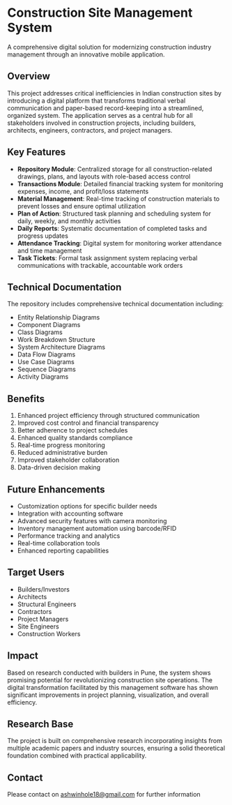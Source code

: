 # Construction Site Management System

A comprehensive digital solution for modernizing construction industry management through an innovative mobile application.

## Overview

This project addresses critical inefficiencies in Indian construction sites by introducing a digital platform that transforms traditional verbal communication and paper-based record-keeping into a streamlined, organized system. The application serves as a central hub for all stakeholders involved in construction projects, including builders, architects, engineers, contractors, and project managers.

## Key Features

- **Repository Module**: Centralized storage for all construction-related drawings, plans, and layouts with role-based access control
- **Transactions Module**: Detailed financial tracking system for monitoring expenses, income, and profit/loss statements
- **Material Management**: Real-time tracking of construction materials to prevent losses and ensure optimal utilization
- **Plan of Action**: Structured task planning and scheduling system for daily, weekly, and monthly activities
- **Daily Reports**: Systematic documentation of completed tasks and progress updates
- **Attendance Tracking**: Digital system for monitoring worker attendance and time management
- **Task Tickets**: Formal task assignment system replacing verbal communications with trackable, accountable work orders

## Technical Documentation

The repository includes comprehensive technical documentation including:
- Entity Relationship Diagrams
- Component Diagrams
- Class Diagrams
- Work Breakdown Structure
- System Architecture Diagrams
- Data Flow Diagrams
- Use Case Diagrams
- Sequence Diagrams
- Activity Diagrams

## Benefits

1. Enhanced project efficiency through structured communication
2. Improved cost control and financial transparency
3. Better adherence to project schedules
4. Enhanced quality standards compliance
5. Real-time progress monitoring
6. Reduced administrative burden
7. Improved stakeholder collaboration
8. Data-driven decision making

## Future Enhancements

- Customization options for specific builder needs
- Integration with accounting software
- Advanced security features with camera monitoring
- Inventory management automation using barcode/RFID
- Performance tracking and analytics
- Real-time collaboration tools
- Enhanced reporting capabilities

## Target Users

- Builders/Investors
- Architects
- Structural Engineers
- Contractors
- Project Managers
- Site Engineers
- Construction Workers

## Impact

Based on research conducted with builders in Pune, the system shows promising potential for revolutionizing construction site operations. The digital transformation facilitated by this management software has shown significant improvements in project planning, visualization, and overall efficiency.

## Research Base

The project is built on comprehensive research incorporating insights from multiple academic papers and industry sources, ensuring a solid theoretical foundation combined with practical applicability.


## Contact

Please contact on ashwinhole18@gmail.com for further information

